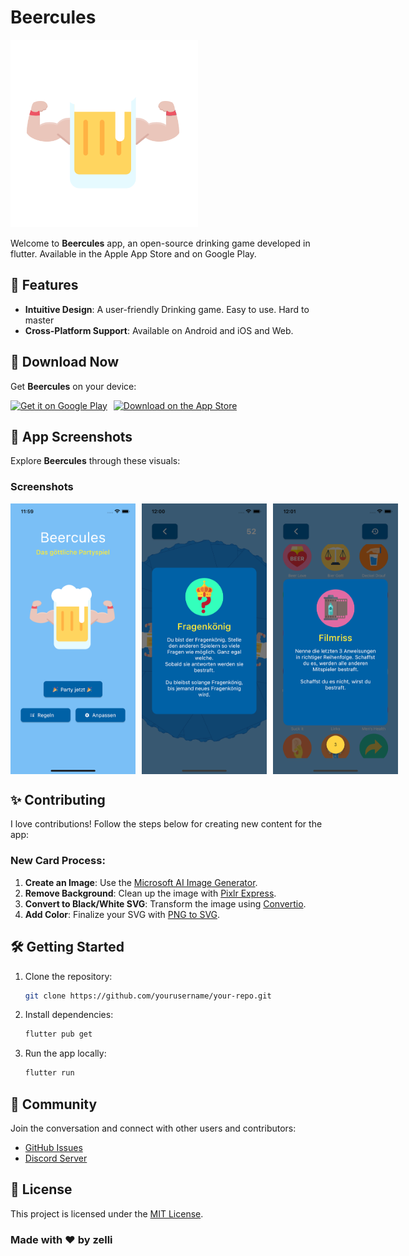 # Beercules

<img src="assets/images/logo.png" alt="App logo" width="300" height="300">


Welcome to **Beercules** app, an open-source drinking game developed in flutter. Available in the Apple App Store and on Google Play.

## 🚀 Features
- **Intuitive Design**: A user-friendly Drinking game. Easy to use. Hard to master
- **Cross-Platform Support**: Available on Android and iOS and Web.



## 📱 Download Now

Get **Beercules** on your device:

<div style="display: flex; gap: 10px;">
   <a href="https://play.google.com/store/apps/details?id=cc.zellner.beercules">
      <img src="https://upload.wikimedia.org/wikipedia/commons/7/78/Google_Play_Store_badge_EN.svg" alt="Get it on Google Play" width="200">
   </a>
   <a href="https://apps.apple.com/vn/app/beercules/id1469757352">
      <img src="https://developer.apple.com/assets/elements/badges/download-on-the-app-store.svg" alt="Download on the App Store" width="200">
   </a>
</div>


## 🎨 App Screenshots

Explore **Beercules** through these visuals:

### **Screenshots**
<div style="display: flex; gap: 10px;">
   <img src="screenshots/6.5zoll_iphone13/de//Simulator%20Screen%20Shot%20-%20iPhone%2013%20Pro%20-%202022-05-20%20at%2011.59.51.png" alt="Screenshot home logo" width="200" >
   <img src="screenshots/6.5zoll_iphone13/de//Simulator Screen Shot - iPhone 13 Pro - 2022-05-20 at 12.00.32.png" alt="Screenshot home logo" width="200" >
   <img src="screenshots/6.5zoll_iphone13/de/Simulator Screen Shot - iPhone 13 Pro - 2022-05-20 at 12.01.19.png" alt="Screenshot home logo" width="200" >
</div>


## ✨ Contributing

I love contributions! Follow the steps below for creating new content for the app:

### New Card Process:
1. **Create an Image**: Use the [Microsoft AI Image Generator](https://create.microsoft.com/en-us/features/ai-image-generator).
2. **Remove Background**: Clean up the image with [Pixlr Express](https://pixlr.com/de/express/).
3. **Convert to Black/White SVG**: Transform the image using [Convertio](https://convertio.co/de/download/).
4. **Add Color**: Finalize your SVG with [PNG to SVG](https://www.pngtosvg.com/).


## 🛠️ Getting Started

1. Clone the repository:
   ```bash
   git clone https://github.com/yourusername/your-repo.git
   ```
2. Install dependencies:
   ```bash
   flutter pub get
   ```
3. Run the app locally:
   ```bash
   flutter run
   ```


## 💬 Community

Join the conversation and connect with other users and contributors:
- [GitHub Issues](https://github.com/yourusername/your-repo/issues)
- [Discord Server](#)


## 📝 License

This project is licensed under the [MIT License](LICENSE).


### Made with ❤️ by zelli